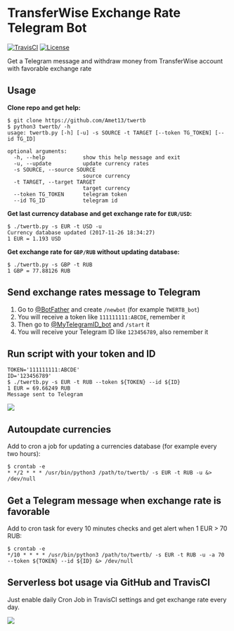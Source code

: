 # TransferWise Exchange Rate Telegram Bot

[![TravisCI](https://travis-ci.org/Amet13/twertb.svg?branch=master)](https://travis-ci.org/Amet13/twertb/)
[![License](https://img.shields.io/badge/license-GNU_GPLv3-red.svg)](https://www.gnu.org/licenses/gpl-3.0.html)

Get a Telegram message and withdraw money from TransferWise account with favorable exchange rate

## Usage

**Clone repo and get help:**
```
$ git clone https://github.com/Amet13/twertb
$ python3 twertb/ -h
usage: twertb.py [-h] [-u] -s SOURCE -t TARGET [--token TG_TOKEN] [--id TG_ID]

optional arguments:
  -h, --help            show this help message and exit
  -u, --update          update currency rates
  -s SOURCE, --source SOURCE
                        source currency
  -t TARGET, --target TARGET
                        target currency
  --token TG_TOKEN      telegram token
  --id TG_ID            telegram id
```

**Get last currency database and get exchange rate for `EUR/USD`:**
```
$ ./twertb.py -s EUR -t USD -u
Currency database updated (2017-11-26 18:34:27)
1 EUR = 1.193 USD
```

**Get exchange rate for `GBP/RUB` without updating database:**
```
$ ./twertb.py -s GBP -t RUB
1 GBP = 77.88126 RUB
```

## Send exchange rates message to Telegram

1. Go to [@BotFather](https://t.me/BotFather) and create `/newbot` (for example `TWERTB_bot`)
2. You will receive a token like `111111111:ABCDE`, remember it
3. Then go to [@MyTelegramID_bot](https://t.me/MyTelegramID_bot) and `/start` it
4. You will receive your Telegram ID like `123456789`, also remember it

## Run script with your token and ID

```
TOKEN='111111111:ABCDE'
ID='123456789'
$ ./twertb.py -s EUR -t RUB --token ${TOKEN} --id ${ID}
1 EUR = 69.66249 RUB
Message sent to Telegram
```

![](https://raw.githubusercontent.com/Amet13/twertb/master/misc/message.jpg)

## Autoupdate currencies

Add to cron a job for updating a currencies database (for example every two hours):
```
$ crontab -e
* */2 * * * /usr/bin/python3 /path/to/twertb/ -s EUR -t RUB -u &> /dev/null
```

## Get a Telegram message when exchange rate is favorable

Add to cron task for every 10 minutes checks and get alert when 1 EUR > 70 RUB:
```
$ crontab -e
*/10 * * * * /usr/bin/python3 /path/to/twertb/ -s EUR -t RUB -u -a 70 --token ${TOKEN} --id ${ID} &> /dev/null
```

## Serverless bot usage via GitHub and TravisCI

Just enable daily Cron Job in TravisCI settings and get exchange rate every day.

![](https://raw.githubusercontent.com/Amet13/twertb/master/misc/cronjob.png)
